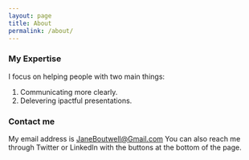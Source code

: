 ```yaml
---
layout: page
title: About
permalink: /about/
---
```

### My Expertise

I focus on helping people with two main things:
1. Communicating more clearly.
2. Delevering ipactful presentations.

### Contact me

My email address is [JaneBoutwell@Gmail.com](mailto:JaneBoutwell@Gmail.com)
You can also reach me through Twitter or LinkedIn with the buttons at the bottom of the page.
